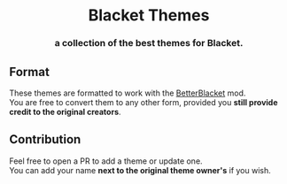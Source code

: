 <div align="center">
    <h1>Blacket Themes</h1>
    <h3>a collection of the best themes for Blacket.</h3>
</div>

## Format
These themes are formatted to work with the [BetterBlacket](https://bb.villainsrule.xyz) mod.<br>
You are free to convert them to any other form, provided you **still provide credit to the original creators**.

## Contribution
Feel free to open a PR to add a theme or update one.<br>
You can add your name **next to the original theme owner's** if you wish.
